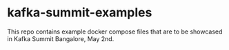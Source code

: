 # kafka-summit-examples

This repo contains example docker compose files that are to be showcased in Kafka Summit Bangalore, May 2nd.
